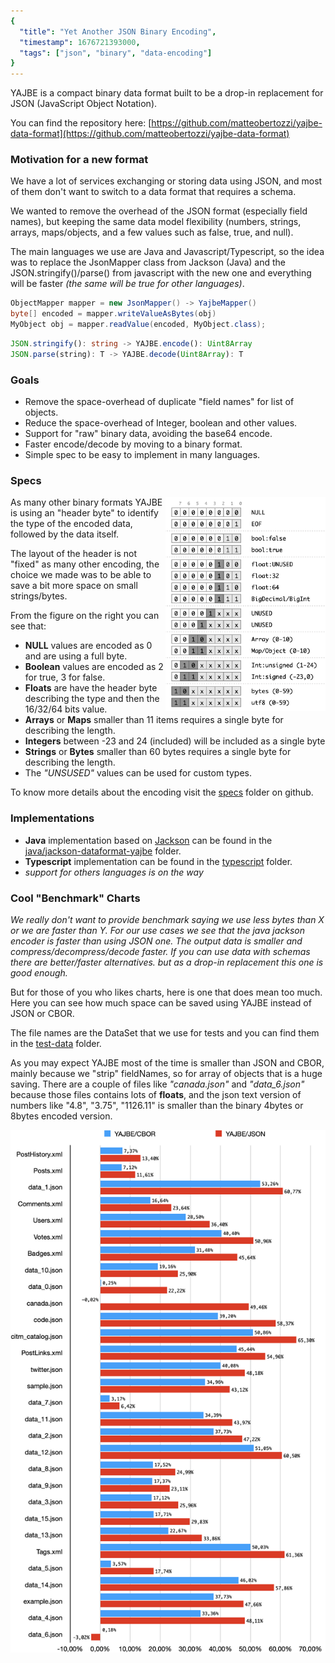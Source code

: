```yaml
---
{
  "title": "Yet Another JSON Binary Encoding",
  "timestamp": 1676721393000,
  "tags": ["json", "binary", "data-encoding"]
}
---
```


YAJBE is a compact binary data format built to be a drop-in replacement for JSON (JavaScript Object Notation).

You can find the repository here: [https://github.com/matteobertozzi/yajbe-data-format](https://github.com/matteobertozzi/yajbe-data-format)


### Motivation for a new format
We have a lot of services exchanging or storing data using JSON, and most of them don't want to switch to a data format that requires a schema.

We wanted to remove the overhead of the JSON format (especially field names), but keeping the same data model flexibility (numbers, strings, arrays, maps/objects, and a few values such as false, true, and null).

The main languages we use are Java and Javascript/Typescript, so the idea was to replace the JsonMapper class from Jackson (Java) and the JSON.stringify()/parse() from javascript with the new one and everything will be faster _(the same will be true for other languages)_.
```java
ObjectMapper mapper = new JsonMapper() -> YajbeMapper()
byte[] encoded = mapper.writeValueAsBytes(obj)
MyObject obj = mapper.readValue(encoded, MyObject.class);
```
```typescript
JSON.stringify(): string -> YAJBE.encode(): Uint8Array
JSON.parse(string): T -> YAJBE.decode(Uint8Array): T
```

### Goals
* Remove the space-overhead of duplicate "field names" for list of objects.
* Reduce the space-overhead of Integer, boolean and other values.
* Support for "raw" binary data, avoiding the base64 encode.
* Faster encode/decode by moving to a binary format.
* Simple spec to be easy to implement in many languages.


### Specs
<img src="https://raw.githubusercontent.com/matteobertozzi/yajbe-data-format/main/specs/assets/encoding-head.png" width="256" align="right" />

As many other binary formats YAJBE is using an "header byte" to identify the type of the encoded data, followed by the data itself.

The layout of the header is not "fixed" as many other encoding, the choice we made was to be able to save a bit more space on small strings/bytes.

From the figure on the right you can see that:
 * **NULL** values are encoded as 0 and are using a full byte.
 * **Boolean** values are encoded as 2 for true, 3 for false.
 * **Floats** are have the header byte describing the type and then the 16/32/64 bits value.
 * **Arrays** or **Maps** smaller than 11 items requires a single byte for describing the length.
 * **Integers** between -23 and 24 (included) will be included as a single byte
 * **Strings** or **Bytes** smaller than 60 bytes requires a single byte for describing the length.
 * The _"UNSUSED"_ values can be used for custom types.

To know more details about the encoding visit the [specs](https://github.com/matteobertozzi/yajbe-data-format/tree/main/specs) folder on github.

### Implementations
 * **Java** implementation based on [Jackson](https://github.com/FasterXML/jackson) can be found in the [java/jackson-dataformat-yajbe](https://github.com/matteobertozzi/yajbe-data-format/tree/main/java/jackson-dataformat-yajbe) folder.
 * **Typescript** implementation can be found in the [typescript](https://github.com/matteobertozzi/yajbe-data-format/tree/main/typescript) folder.
 * _support for others languages is on the way_

### Cool "Benchmark" Charts
_We really don't want to provide benchmark saying we use less bytes than X or we are faster than Y. For our use cases we see that the java jackson encoder is faster than using JSON one. The output data is smaller and compress/decompress/decode faster. If you can use data with schemas there are better/faster alternatives. but as a drop-in replacement this one is good enough._

But for those of you who likes charts, here is one that does mean too much. \
Here you can see how much space can be saved using YAJBE instead of JSON or CBOR.

The file names are the DataSet that we use for tests and you can find them in the [test-data](https://github.com/matteobertozzi/yajbe-data-format/tree/main/test-data) folder.

As you may expect YAJBE most of the time is smaller than JSON and CBOR, mainly because we "strip" fieldNames, so for array of objects that is a huge saving. There are a couple of files like _"canada.json"_ and _"data_6.json"_ because those files contains lots of **floats**, and the json text version of numbers like "4.8", "3.75", "1126.11" is smaller than the binary 4bytes or 8bytes encoded version.

<img src="https://raw.githubusercontent.com/matteobertozzi/yajbe-data-format/main/specs/assets/chart-compression.png" />
